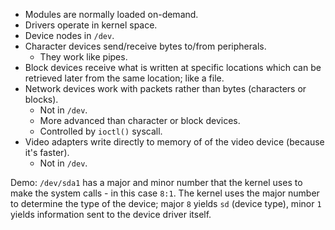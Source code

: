 
* Modules are normally loaded on-demand.
* Drivers operate in kernel space.
* Device nodes in `/dev`.
* Character devices send/receive bytes to/from peripherals.
	* They work like pipes.
* Block devices receive what is written at specific locations which can be retrieved later from the same location; like a file.
* Network devices work with packets rather than bytes (characters or blocks).
	* Not in `/dev`.
	* More advanced than character or block devices.
	* Controlled by `ioctl()` syscall.
* Video adapters write directly to memory of of the video device (because it's faster).
	* Not in `/dev`.

Demo: `/dev/sda1` has a major and minor number that the kernel uses to make the system calls - in this case `8:1`. The kernel uses the major number to determine the type of the device;  major `8` yields `sd` (device type), minor `1` yields information sent to the device driver itself.